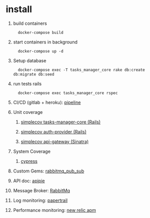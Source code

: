 # install

1. build containers

   ```
     docker-compose build
   ```

1. start containers in background

   ```
     docker-compose up -d
   ```

1. Setup database

   ```
     docker-compose exec -T tasks_manager_core rake db:create db:migrate db:seed

   ```

1. run tests rails

   ```
     docker-compose exec tasks_manager_core rspec
   ```

1. CI/CD (gitlab + heroku):
   [pipeline](https://gitlab.com/edimossilva/tasks-manager/pipelines/latest)

1. Unit coverage

   1. [simplecov tasks-manager-core (Rails)](https://edimossilva.gitlab.io/tasks-manager/tasks_manager_core_coverage)

   1. [simplecov auth-provider (Rails)](https://edimossilva.gitlab.io/tasks-manager/auth_provider_coverage)

   1. [simplecov api-gateway (Sinatra)](https://edimossilva.gitlab.io/tasks-manager/api_gateway_coverage)

1. System Coverage

   1. [cypress](https://edimossilva.gitlab.io/tasks-manager/integration)

1. Custom Gems:
   [rabbitmq_pub_sub](https://github.com/edimossilva/rabbitmq_pub_sub)

1. API doc:
   [apipie](https://edimossilva-task-manager.herokuapp.com/apipie)

1. Message Broker:
   [RabbitMq](https://www.rabbitmq.com/)

1. Log monitoring:
   [papertrail](https://www.papertrail.com/)

1. Performance monitoring:
   [new relic apm](https://newrelic.com/products/application-monitoring)
